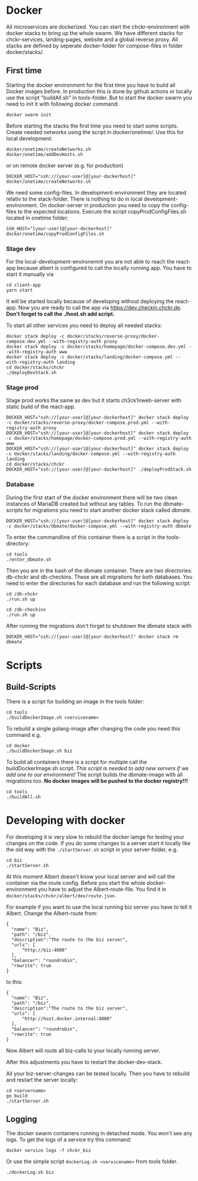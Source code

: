# Docker
All microservices are dockerized. You can start the chckr-environment with docker stacks to bring up the whole swarm. 
We have different stacks for chckr-services, landing-pages, website and a global reverse proxy. All stacks are defined
by seperate docker-folder for compose-files in folder docker/stacks/.

## First time
Starting the docker environment for the first time you have to build all Docker images before. In production this is done
by github actions or locally use the script "buildAll.sh" in tools-folder. But to start the docker
swarm you need to init it with following docker command:

```
docker swarm init
```

Before starting the stacks the first time you need to start some scripts. Create needed networks using the script in
docker/onetime/. Use this for local development:

```
docker/onetime/createNetworks.sh
docker/onetime/addDevHosts.sh
```

or on remote docker server (e.g. for production)
```
DOCKER_HOST="ssh://[your-user]@[your-dockerhost]" docker/onetime/createNetworks.sh
```

We need some config-files. In development-environment they are located relativ to the stack-folder. There is nothing to
do in local development-environment. On docker-server in production you need to copy the config-files to the expected
locations. Execute the script copyProdConfigFiles.sh located in onetime folder:

```
SSH_HOST="[your-user]@[your-dockerhost]" docker/onetime/copyProdConfigFiles.sh
```

### Stage dev
For the local-development-environemnt you are not able to reach the react-app because albert is configured to call the
locally running app. You have to start it manually via
```
cd client-app
yarn start
```
It will be started locally because of developing without deploying the react-app. Now you are ready to call the app via
https://dev.checkin.chckr.de. __Don't forget to call the ./host.sh add script.__

To start all other services you need to deploy all needed stacks:

```
docker stack deploy -c docker/stacks/reverse-proxy/docker-compose.dev.yml --with-registry-auth proxy
docker stack deploy -c docker/stacks/homepage/docker-compose.dev.yml --with-registry-auth www
docker stack deploy -c docker/stacks/landing/docker-compose.yml --with-registry-auth landing
cd docker/stacks/chckr
./deployDevStack.sh
```


### Stage prod
Stage prod works the same as dev but it starts ch3ck1nweb-server with static build of the react-app.

```
DOCKER_HOST="ssh://[your-user]@[your-dockerhost]" docker stack deploy -c docker/stacks/reverse-proxy/docker-compose.prod.yml --with-registry-auth proxy
DOCKER_HOST="ssh://[your-user]@[your-dockerhost]" docker stack deploy -c docker/stacks/homepage/docker-compose.prod.yml --with-registry-auth www
DOCKER_HOST="ssh://[your-user]@[your-dockerhost]" docker stack deploy -c docker/stacks/landing/docker-compose.yml --with-registry-auth landing
cd docker/stacks/chckr
DOCKER_HOST="ssh://[your-user]@[your-dockerhost]" ./deployProdStack.sh
```


### Database
During the first start of the docker environment there will be two clean instances of MariaDB created but without any
tables. To run the dbmate-scripts for migrations you need to start another docker stack called dbmate. 

```
DOCKER_HOST="ssh://[your-user]@[your-dockerhost]" docker stack deploy -c docker/stacks/dbmate/docker-compose.yml --with-registry-auth dbmate
```

To enter the commandline of this container there is a script in the tools-directory:

```
cd tools
./enter_dbmate.sh
```

Then you are in the bash of the dbmate container. There are two directories: db-chckr and db-checkins. These are all
migrations for both databases. You need to enter the directories for each database and run the following script:
```
cd /db-chckr
./run.sh up

cd /db-checkins
./run.sh up
```

After running the migrations don't forget to shutdown the dbmate stack with
```
DOCKER_HOST="ssh://[your-user]@[your-dockerhost]" docker stack rm dbmate
```


# Scripts

## Build-Scripts
There is a script for building an image in the tools folder:

```
cd tools
./buildDockerImage.sh <servicename>
```
To rebuild a single golang-image after changing the code you need this command e.g.
```
cd docker
./buildDockerImage.sh biz
```

To build all containers there is a script for multiple call the buildDockerImage.sh script. _This script is needed to
add new servers if we add one to our environment!_ The script builds the dbmate-image with all migrations too. __No docker images will be pushed to the docker registry!!!__
```
cd tools
./buildAll.sh
```

# Developing with docker
For developing it is very slow to rebuild the docker iamge for testing your changes on the code. If you do some changes to a server start it locally like the old way with the `./startServer.sh` script in your server-folder, e.g.
```
cd biz
./startServer.sh
```
At this moment Albert doesn't know your local server and will call the container via the route config. Before you start the whole docker-environment you have to adjust the Albert-route-file. You find it in `docker/stacks/chckr/albert/dev/route.json`.

For example if you want to use the local running biz server you have to tell it Albert. Change the Albert-route from:
```
{
  "name": "Biz",
  "path": "/biz",
  "description":"The route to the biz server",
  "urls": [
      "http://biz:4000"
  ],
  "balancer": "roundrobin",
  "rewrite": true
}
```
to this:
```
{
  "name": "Biz",
  "path": "/biz",
  "description":"The route to the biz server",
  "urls": [
      "http://host.docker.internal:4000"
  ],
  "balancer": "roundrobin",
  "rewrite": true
}
```
Now Albert will route all biz-calls to your locally running server.

After this adjustments you have to restart the docker-dev-stack.

All your biz-server-changes can be tested locally. Then you have to rebuild and restart the server locally:
```
cd <servername>
go build
./startServer.sh
```

## Logging
The docker swarm containers running in detached mode. You won't see any logs. To get the
logs of a service try this command:
```
docker service logs -f chckr_biz
```
Or use the simple script `dockerLog.sh <servicename>` from tools folder.
```
./dockerLog.sh biz
```
